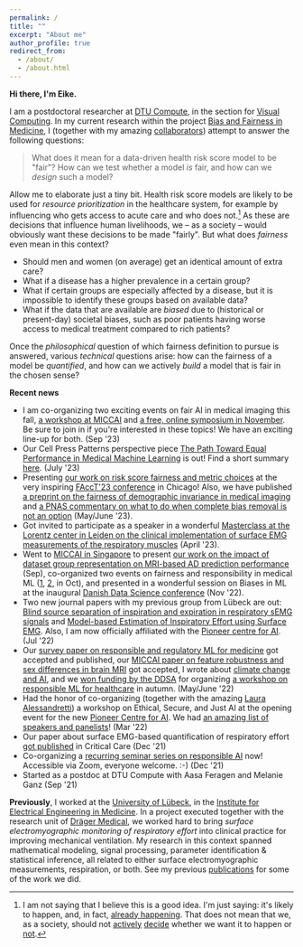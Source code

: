 ```yaml
---
permalink: /
title: ""
excerpt: "About me"
author_profile: true
redirect_from: 
  - /about/
  - /about.html
---
```


**Hi there, I'm Eike.**

I am a postdoctoral researcher at [DTU Compute](https://www.compute.dtu.dk/english), in the section for [Visual Computing](https://www.compute.dtu.dk/english/research/Research-sections/Visual-Computing).
In my current research within the project [Bias and Fairness in Medicine](http://fairmed.compute.dtu.dk/), I (together with my amazing [collaborators](http://fairmed.compute.dtu.dk/team.php)) attempt to answer the following questions: 

> What does it mean for a data-driven health risk score model to be "fair"? How can we test whether a model *is* fair, and how can we *design* such a model?

Allow me to elaborate just a tiny bit. Health risk score models are likely to be used for *resource prioritization* in the healthcare system, for example by influencing who gets access to acute care and who does not.[^1] As these are decisions that influence human livelihoods, we – as a society – would obviously want these decisions to be made "fairly". But what does *fairness* even mean in this context?
- Should men and women (on average) get an identical amount of extra care?
- What if a disease has a higher prevalence in a certain group?
- What if certain groups are especially affected by a disease, but it is impossible to identify these groups based on available data?
- What if the data that are available are *biased* due to (historical or present-day) societal biases, such as poor patients having worse access to medical treatment compared to rich patients?

Once the *philosophical* question of which fairness definition to pursue is answered, various *technical* questions arise: how can the fairness of a model be *quantified*, and how can we actively *build* a model that is fair in the chosen sense? 

**Recent news**
- I am co-organizing two exciting events on fair AI in medical imaging this fall, [a workshop at MICCAI](https://faimi-workshop.github.io/2023-miccai/) and [a free, online symposium in November](https://faimi-workshop.github.io/2023-online/). Be sure to join in if you're interested in these topics! We have an exciting line-up for both. (Sep '23)
- Our Cell Press Patterns perspective piece [The Path Toward Equal Performance in Medical Machine Learning](https://www.cell.com/patterns/fulltext/S2666-3899(23)00145-9) is out! Find a short summary [here](https://e-pet.github.io/posts/2023/2023-07-23-path/). (July '23)
- Presenting [our work on risk score fairness and metric choices](https://dl.acm.org/doi/10.1145/3593013.3594045) at the very inspiring [FAccT'23 conference](https://facctconference.org/) in Chicago! Also, we have published [a preprint on the fairness of demographic invariance in medical imaging](https://arxiv.org/abs/2305.01397) and [a PNAS commentary on what to do when complete bias removal is not an option](https://www.pnas.org/doi/10.1073/pnas.2304710120) (May/June '23).
- Got invited to participate as a speaker in a wonderful [Masterclass at the Lorentz center in Leiden on the clinical implementation of surface EMG measurements of the respiratory muscles](https://www.lorentzcenter.nl/surface-emg-of-respiratory-muscles-innovative-analyses-to-daily-practice.html) (April '23).
- Went to [MICCAI in Singapore](https://conferences.miccai.org/2022/en/) to present [our work on the impact of dataset group representation on MRI-based AD prediction performance](https://arxiv.org/abs/2204.01737) (Sep), co-organized two events on fairness and responsibility in medical ML ([1](https://faimi-workshop.github.io/), [2](https://responsibleml4healthcare.github.io/), in Oct), and presented in a wonderful session on Biases in ML at the inaugural [Danish Data Science conference](https://ddsa.dk/danishdatascience2022/) (Nov '22). 
- Two new journal papers with my previous group from Lübeck are out: [Blind source separation of inspiration and expiration in respiratory sEMG signals](https://iopscience.iop.org/article/10.1088/1361-6579/ac799c/meta) and [Model-based Estimation of Inspiratory Effort using Surface EMG](https://ieeexplore.ieee.org/abstract/document/9814853/). Also, I am now officially affiliated with the [Pioneer centre for AI](https://www.aicentre.dk/). (Jul '22)
- Our [survey paper on responsible and regulatory ML for medicine](https://doi.org/10.1109/ACCESS.2022.3178382) got accepted and published, our [MICCAI paper on feature robustness and sex differences in brain MRI](https://arxiv.org/abs/2204.01737) got accepted, I wrote about [climate change and AI](https://e-pet.github.io/posts/2022/2022-05-20-is-ai-good-for-the-planet/), and we [won funding by the DDSA](https://www.linkedin.com/feed/update/urn:li:activity:6933397159853621249/) for organizing [a workshop on responsible ML for healthcare](https://responsibleml4healthcare.github.io/) in autumn. (May/June '22)
- Had the honor of co-organizing (together with the amazing [Laura Alessandretti](https://laura.alessandretti.com/home)) a workshop on Ethical, Secure, and Just AI at the opening event for the new [Pioneer Centre for AI](https://www.aicentre.dk/). We had [an amazing list of speakers and panelists](https://twitter.com/lau_retti/status/1508417371085709313/photo/1)! (Mar '22)
- Our paper about surface EMG-based quantification of respiratory effort [got published](https://ccforum.biomedcentral.com/articles/10.1186/s13054-021-03833-w) in Critical Care (Dec '21)
- Co-organizing a [recurring seminar series on responsible AI](http://fairmed.compute.dtu.dk/seminar.php) now! Accessible via Zoom, everyone welcome. :-) (Dec '21)
- Started as a postdoc at DTU Compute with Aasa Feragen and Melanie Ganz (Sep '21)

**Previously**, I worked at the [University of Lübeck](https://www.uni-luebeck.de/en/university/university.html), in the [Institute for Electrical Engineering in Medicine](https://www.ime.uni-luebeck.de/institute.html). 
In a project executed together with the research unit of [Dräger Medical](https://www.draeger.com/en-us_us/Home), we worked hard to bring *surface electromyographic monitoring of respiratory effort* into clinical practice for improving mechanical ventilation.
My research in this context spanned mathematical modeling, signal processing, parameter identification & statistical inference, all related to either surface electromyographic measurements, respiration, or both.
See my previous [publications](publications.md) for some of the work we did.

[^1]: I am not saying that I believe this is a good idea. I'm just saying: it's likely to happen, and, in fact, [already happening](https://www.science.org/doi/10.1126/science.aax2342). That does not mean that we, as a society, should not [actively](https://afog.berkeley.edu/programs/the-refusal-conference#overview) [decide](https://www.radicalai.org/) whether we want it to happen or [not](https://bristoluniversitypress.co.uk/resisting-ai).
